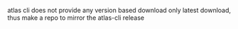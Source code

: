 atlas cli does not provide any version based download only latest download, thus make a repo to mirror the atlas-cli release
